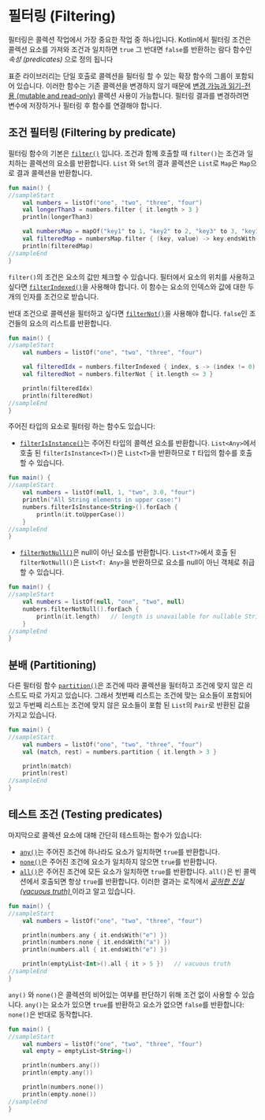 # 필터링 \(Filtering\)

필터링은 콜렉션 작업에서 가장 중요한 작업 중 하나입니다. Kotlin에서 필터링 조건은 콜렉션 요소를 가져와 조건과 일치하면 `true` 그 반대면 `false`를 반환하는 람다 함수인 _속성 \(predicates\)_ 으로 정의 됩니다

표준 라이브러리는 단일 호출로 콜렉션을 필터링 할 수 있는 확장 함수의 그룹이 포함되어 있습니다. 이러한 함수는 기존 콜렉션을 변경하지 않기 때문에 [변경 가능과 읽기-전용 \(mutable and read-only\)](kotlin-kotlin-collections-overview.md#collection-types) 콜렉션 사용이 가능합니다. 필터링 결과를 변경하려면 변수에 저장하거나 필터링 후 함수를 연결해야 합니다.

## 조건 필터링 \(Filtering by predicate\)

필터링 함수의 기본은 [`filter()`](https://kotlinlang.org/api/latest/jvm/stdlib/kotlin.collections/filter.html) 입니다. 조건과 함께 호출할 때 `filter()`는 조건과 일치하는 콜렉션의 요소를 반환합니다. `List` 와 `Set`의 결과 콜렉션은 `List`로 `Map`은 `Map`으로 결과 콜렉션을 반환합니다.

```kotlin
fun main() {
//sampleStart
    val numbers = listOf("one", "two", "three", "four")  
    val longerThan3 = numbers.filter { it.length > 3 }
    println(longerThan3)

    val numbersMap = mapOf("key1" to 1, "key2" to 2, "key3" to 3, "key11" to 11)
    val filteredMap = numbersMap.filter { (key, value) -> key.endsWith("1") && value > 10}
    println(filteredMap)
//sampleEnd
}
```

`filter()`의 조건은 요소의 값만 체크할 수 있습니다. 필터에서 요소의 위치를 사용하고 싶다면 [`filterIndexed()`](https://kotlinlang.org/api/latest/jvm/stdlib/kotlin.collections/filter-indexed.html)을 사용해야 합니다. 이 함수는 요소의 인덱스와 값에 대한 두개의 인자를 조건으로 받습니다.

반대 조건으로 콜렉션을 필터하고 싶다면 [`filterNot()`](https://kotlinlang.org/api/latest/jvm/stdlib/kotlin.collections/filter-not.html)을 사용해야 합니다. `false`인 조건들의 요소의 리스트를 반환합니다.

```kotlin
fun main() {
//sampleStart
    val numbers = listOf("one", "two", "three", "four")

    val filteredIdx = numbers.filterIndexed { index, s -> (index != 0) && (s.length < 5)  }
    val filteredNot = numbers.filterNot { it.length <= 3 }

    println(filteredIdx)
    println(filteredNot)
//sampleEnd
}
```

주어진 타입의 요소로 필터링 하는 함수도 있습니다:

* [`filterIsInstance()`](https://kotlinlang.org/api/latest/jvm/stdlib/kotlin.collections/filter-is-instance.html)는 주어진 타입의 콜렉션 요소를 반환합니다. `List<Any>`에서 호출 된 `filterIsInstance<T>()`은 `List<T>`을 반환하므로 `T` 타입의 함수를 호출 할 수 있습니다.

```kotlin
fun main() {
//sampleStart
    val numbers = listOf(null, 1, "two", 3.0, "four")
    println("All String elements in upper case:")
    numbers.filterIsInstance<String>().forEach {
        println(it.toUpperCase())
    }
//sampleEnd
}
```

* [`filterNotNull()`](https://kotlinlang.org/api/latest/jvm/stdlib/kotlin.collections/filter-not-null.html)은 null이 아닌 요소를 반환합니다. `List<T?>`에서 호출 된 `filterNotNull()`은 `List<T: Any>`을 반환하므로 요소를 null이 아닌 객체로 취급할 수 있습니다.

```kotlin
fun main() {
//sampleStart
    val numbers = listOf(null, "one", "two", null)
    numbers.filterNotNull().forEach {
        println(it.length)   // length is unavailable for nullable Strings
    }
//sampleEnd
}
```

## 분배 \(Partitioning\)

다른 필터링 함수 [`partition()`](https://kotlinlang.org/api/latest/jvm/stdlib/kotlin.collections/partition.html)은 조건에 따라 콜렉션을 필터하고 조건에 맞지 않은 리스트도 따로 가지고 있습니다. 그래서 첫번째 리스트는 조건에 맞는 요소들이 포함되어 있고 두번째 리스트는 조건에 맞지 않은 요소들이 포함 된 `List`의 `Pair`로 반환된 값을 가지고 있습니다.

```kotlin
fun main() {
//sampleStart
    val numbers = listOf("one", "two", "three", "four")
    val (match, rest) = numbers.partition { it.length > 3 }

    println(match)
    println(rest)
//sampleEnd
}
```

## 테스트 조건 \(Testing predicates\)

마지막으로 콜렉션 요소에 대해 간단히 테스트하는 함수가 있습니다:

* [`any()`](https://kotlinlang.org/api/latest/jvm/stdlib/kotlin.collections/any.html)는 주어진 조건에 하나라도 요소가 일치하면 `true`를 반환합니다.
* [`none()`](https://kotlinlang.org/api/latest/jvm/stdlib/kotlin.collections/none.html)은 주어진 조건에 요소가 일치하지 않으면 `true`를 반환합니다.
* [`all()`](https://kotlinlang.org/api/latest/jvm/stdlib/kotlin.collections/all.html)은 주어진 조건에 모든 요소가 일치하면 `true`를 반환합니다. `all()`은 빈 콜렉션에서 호출되면 항상 `true`를 반환합니다. 이러한 결과는 로직에서 [_공허한 진실 \(vacuous truth\)_ ](https://en.wikipedia.org/wiki/Vacuous_truth)이라고 알고 있습니다.

```kotlin
fun main() {
//sampleStart
    val numbers = listOf("one", "two", "three", "four")

    println(numbers.any { it.endsWith("e") })
    println(numbers.none { it.endsWith("a") })
    println(numbers.all { it.endsWith("e") })

    println(emptyList<Int>().all { it > 5 })   // vacuous truth
//sampleEnd
}
```

`any()` 와 `none()`은 콜렉션의 비어있는 여부를 판단하기 위해 조건 없이 사용할 수 있습니다. `any()`는 요소가 있으면 `true`를 반환하고 요소가 없으면 `false`를 반환합니다: `none()`은 반대로 동작합니다.

```kotlin
fun main() {
//sampleStart
    val numbers = listOf("one", "two", "three", "four")
    val empty = emptyList<String>()

    println(numbers.any())
    println(empty.any())

    println(numbers.none())
    println(empty.none())
//sampleEnd
}
```

